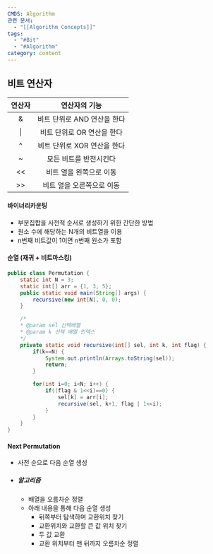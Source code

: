 ```yaml
---
CMDS: Algorithm
관련 문서:
  - "[[Algorithm Concepts]]"
tags:
  - "#Bit"
  - "#Algorithm"
category: content
---
```

## 비트 연산자

| 연산자 |      연산자의 기능      |
| :-: | :---------------: |
|  &  | 비트 단위로 AND 연산을 한다 |
| \|  | 비트 단위로 OR 연산을 한다  |
|  ^  | 비트 단위로 XOR 연산을 한다 |
|  ~  |   모든 비트를 반전시킨다    |
| <<  |   비트 열을 왼쪽으로 이동   |
| >>  |  비트 열을 오른쪽으로 이동   |
#### 바이너리카운팅
- 부분집합을 사전적 순서로 생성하기 위한 간단한 방법
- 원소 수에 해당하는 N개의 비트열을 이용
- n번째 비트값이 1이면 n번째 원소가 포함

#### 순열 (재귀 + 비트마스킹)
```java
public class Permutation {
	static int N = 3;
	static int[] arr = {1, 3, 5};
	public static void main(String[] args) {
		recursive(new int[N], 0, 0);
	}

	/*
	* @param sel 선택배열
	* @param k 선택 배열 인덱스
	*/
	private static void recursive(int[] sel, int k, int flag) {
		if(k==N) {
			System.out.println(Arrays.toString(sel));
			return;
		}

		for(int i=0; i<N; i++) {
			if((flag & 1<<i)==0) {
				sel[k] = arr[i];
				recursive(sel, k+1, flag | 1<<i);
			}
		}
	}
}
```

#### Next Permutation
- 사전 순으로 다음 순열 생성
- ##### 알고리즘
	- 배열을 오름차순 정렬
	- 아래 내용을 통해 다음 순열 생성
		- 뒤쪽부터 탐색하며 교환위치 찾기
		- 교환위치와 교환할 큰 값 위치 찾기
		- 두 값 교환
		- 교환 위치부터 맨 뒤까지 오름차순 정렬